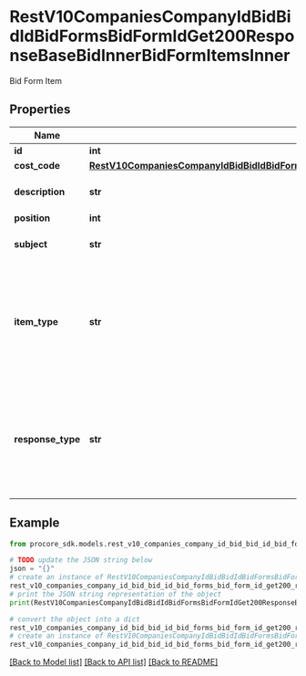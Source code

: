 # RestV10CompaniesCompanyIdBidBidIdBidFormsBidFormIdGet200ResponseBaseBidInnerBidFormItemsInner

Bid Form Item

## Properties

Name | Type | Description | Notes
------------ | ------------- | ------------- | -------------
**id** | **int** | ID | [optional] 
**cost_code** | [**RestV10CompaniesCompanyIdBidBidIdBidFormsBidFormIdGet200ResponseBaseBidInnerBidFormItemsInnerCostCode**](RestV10CompaniesCompanyIdBidBidIdBidFormsBidFormIdGet200ResponseBaseBidInnerBidFormItemsInnerCostCode.md) |  | [optional] 
**description** | **str** | Bid Form Item Description | [optional] 
**position** | **int** | Position | [optional] 
**subject** | **str** | Subject for Plain Text Items | [optional] 
**item_type** | **str** | Bid Form Items can be of various types. This property does determine which one is used. | [optional] 
**response_type** | **str** | Bid Form Items can have various response types. This property determines which one is used. | [optional] 

## Example

```python
from procore_sdk.models.rest_v10_companies_company_id_bid_bid_id_bid_forms_bid_form_id_get200_response_base_bid_inner_bid_form_items_inner import RestV10CompaniesCompanyIdBidBidIdBidFormsBidFormIdGet200ResponseBaseBidInnerBidFormItemsInner

# TODO update the JSON string below
json = "{}"
# create an instance of RestV10CompaniesCompanyIdBidBidIdBidFormsBidFormIdGet200ResponseBaseBidInnerBidFormItemsInner from a JSON string
rest_v10_companies_company_id_bid_bid_id_bid_forms_bid_form_id_get200_response_base_bid_inner_bid_form_items_inner_instance = RestV10CompaniesCompanyIdBidBidIdBidFormsBidFormIdGet200ResponseBaseBidInnerBidFormItemsInner.from_json(json)
# print the JSON string representation of the object
print(RestV10CompaniesCompanyIdBidBidIdBidFormsBidFormIdGet200ResponseBaseBidInnerBidFormItemsInner.to_json())

# convert the object into a dict
rest_v10_companies_company_id_bid_bid_id_bid_forms_bid_form_id_get200_response_base_bid_inner_bid_form_items_inner_dict = rest_v10_companies_company_id_bid_bid_id_bid_forms_bid_form_id_get200_response_base_bid_inner_bid_form_items_inner_instance.to_dict()
# create an instance of RestV10CompaniesCompanyIdBidBidIdBidFormsBidFormIdGet200ResponseBaseBidInnerBidFormItemsInner from a dict
rest_v10_companies_company_id_bid_bid_id_bid_forms_bid_form_id_get200_response_base_bid_inner_bid_form_items_inner_from_dict = RestV10CompaniesCompanyIdBidBidIdBidFormsBidFormIdGet200ResponseBaseBidInnerBidFormItemsInner.from_dict(rest_v10_companies_company_id_bid_bid_id_bid_forms_bid_form_id_get200_response_base_bid_inner_bid_form_items_inner_dict)
```
[[Back to Model list]](../README.md#documentation-for-models) [[Back to API list]](../README.md#documentation-for-api-endpoints) [[Back to README]](../README.md)


